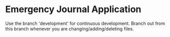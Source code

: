 # Emergency Journal Application

Use the branch 'development' for continuous development. Branch out from this branch whenever you are changing/adding/deleting files.
